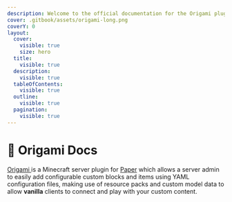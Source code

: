 ```yaml
---
description: Welcome to the official documentation for the Origami plugin!
cover: .gitbook/assets/origami-long.png
coverY: 0
layout:
  cover:
    visible: true
    size: hero
  title:
    visible: true
  description:
    visible: true
  tableOfContents:
    visible: true
  outline:
    visible: true
  pagination:
    visible: true
---
```


# 👋 Origami Docs

[Origami ](https://github.com/btarg/Origami)is a Minecraft server plugin for [Paper](https://papermc.io) which allows a server admin to easily add configurable custom blocks and items using YAML configuration files, making use of resource packs and custom model data to allow **vanilla** clients to connect and play with your custom content.

